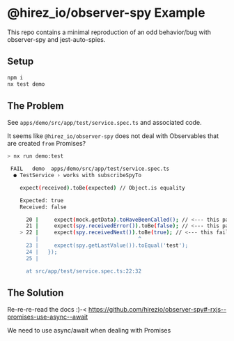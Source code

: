 # @hirez_io/observer-spy Example

This repo contains a minimal reproduction of an odd behavior/bug with observer-spy and jest-auto-spies.

## Setup

```bash
npm i
nx test demo
```

## The Problem

See `apps/demo/src/app/test/service.spec.ts` and associated code.

It seems like `@hirez_io/observer-spy` does not deal with Observables that are created `from` Promises?

```bash
> nx run demo:test

 FAIL   demo  apps/demo/src/app/test/service.spec.ts
  ● TestService › works with subscribeSpyTo

    expect(received).toBe(expected) // Object.is equality

    Expected: true
    Received: false

      20 |     expect(mock.getData).toHaveBeenCalled(); // <--- this passes and proves the observable is subscribed to
      21 |     expect(spy.receivedError()).toBe(false); // <--- this passes and proves there are no errors in the stream
    > 22 |     expect(spy.receivedNext()).toBe(true); // <--- this fails, which means the stream created by `from` doesn't emit any values?
         |                                ^
      23 |     expect(spy.getLastValue()).toEqual('test');
      24 |   });
      25 |

      at src/app/test/service.spec.ts:22:32
```

## The Solution

Re-re-re-read the docs :)-< https://github.com/hirezio/observer-spy#-rxjs--promises-use-async--await

We need to use async/await when dealing with Promises
